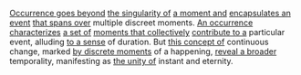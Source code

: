 
[Occurrence goes beyond](1/2/2/3/3/.Occurrence) [the singularity of](1/1/3/1/2/1/.Singularity) [a moment and](1/2/2/3/2/.Moment) [encapsulates an event](1/2/2/3/3/1/.Event) [that spans over](1/2/1/1/3/_All-encompassing) multiple discreet moments. [An occurrence characterizes](1/2/2/3/3/.Occurrence) [a set of](1/1/3/1/1/3/3/2/1/3/.N-Element%20Set) [moments that collectively](1/2/2/3/2/.Moment) [contribute to a](3/2/3/3/2/1/1/.Citizen%20Initiative) particular event, alluding [to a sense](2/2/2/1/3/3/1/2/.Aesthetics%20of%20Balance) of duration. But [this concept of](3/1/1/2/1/1/3/1/.Principle%20of%20Art) continuous change, marked [by discrete moments](1/2/2/3/2/.Moment) of a happening, [reveal a broader](3/1/2/3/1/3/3/.Coordinated%20disclosure) temporality, manifesting as [the unity of](1/1/3/1/1/1/_Unity-Disunity) instant and eternity.


